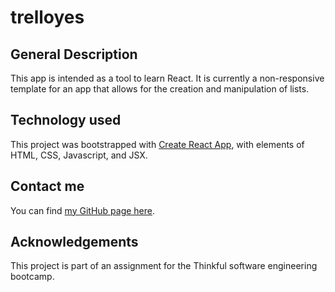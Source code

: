 # trelloyes

## General Description
This app is intended as a tool to learn React. It is currently a non-responsive template for an app that allows for the creation and manipulation of lists. 

## Technology used
This project was bootstrapped with [Create React App](https://github.com/facebook/create-react-app), with elements of HTML, CSS, Javascript, and JSX.

## Contact me
You can find [my GitHub page here](https://github.com/sam1cutler).

## Acknowledgements
This project is part of an assignment for the Thinkful software engineering bootcamp. 
